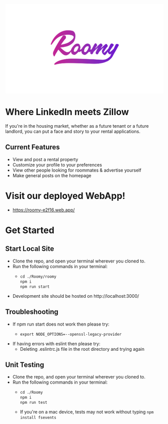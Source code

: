 ![Roomy](./Roomy/public/images/roomylogofull.svg)

# Where LinkedIn meets Zillow

If you're in the housing market, whether as a future tenant or a future landlord, you can put a face and story to your rental applications.

## Current Features

- View and post a rental property
- Customize your profile to your preferences
- View other people looking for roommates & advertise yourself
- Make general posts on the homepage

# Visit our deployed WebApp!

- https://roomy-e2f16.web.app/

# Get Started

## Start Local Site

- Clone the repo, and open your terminal wherever you cloned to.
- Run the following commands in your terminal:
  - ```properties
    cd ./Roomy/roomy
    npm i
    npm run start
    ```
- Development site should be hosted on http://localhost:3000/

## Troubleshooting

- If npm run start does not work then please try:
  - ```properties
    export NODE_OPTIONS=--openssl-legacy-provider
    ```
- If having errors with eslint then please try:
  - Deleting .eslintrc.js file in the root directory and trying again

## Unit Testing

- Clone the repo, and open your terminal wherever you cloned to.
- Run the following commands in your terminal:
  - ```properties
    cd ./Roomy
    npm i
    npm run test
    ```
  - If you're on a mac device, tests may not work without typing `npm install fsevents`

